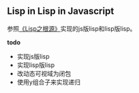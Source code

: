 ## Lisp in Lisp in Javascript

参照[《Lisp之根源》](http://daiyuwen.freeshell.org/gb/rol/roots_of_lisp.html)实现的js版lisp和lisp版lisp。

**todo**
- 实现js版lisp
- 实现lisp版lisp
- 改动态可视域为闭包
- 使用y组合子来实现递归


